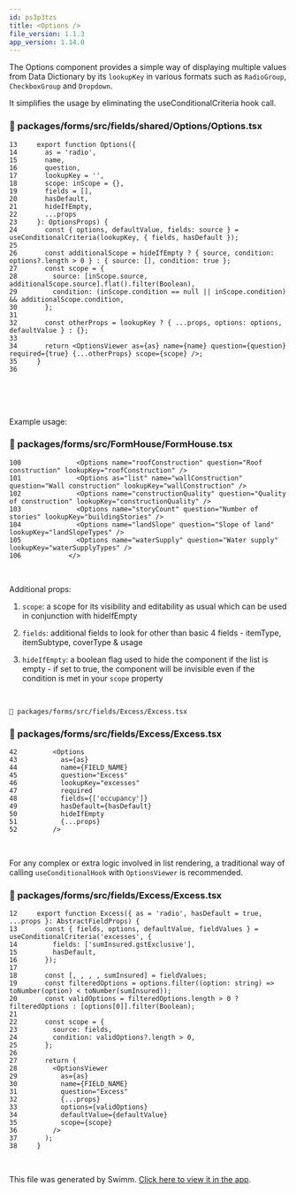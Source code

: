 ```yaml
---
id: ps3p3tzs
title: <Options />
file_version: 1.1.3
app_version: 1.14.0
---
```


The Options component provides a simple way of displaying multiple values from Data Dictionary by its `lookupKey` in various formats such as `RadioGroup`, `CheckboxGroup` and `Dropdown`.

It simplifies the usage by eliminating the useConditionalCriteria hook call.
<!-- NOTE-swimm-snippet: the lines below link your snippet to Swimm -->
### 📄 packages/forms/src/fields/shared/Options/Options.tsx
```tsx
13     export function Options({
14       as = 'radio',
15       name,
16       question,
17       lookupKey = '',
18       scope: inScope = {},
19       fields = [],
20       hasDefault,
21       hideIfEmpty,
22       ...props
23     }: OptionsProps) {
24       const { options, defaultValue, fields: source } = useConditionalCriteria(lookupKey, { fields, hasDefault });
25     
26       const additionalScope = hideIfEmpty ? { source, condition: options?.length > 0 } : { source: [], condition: true };
27       const scope = {
28         source: [inScope.source, additionalScope.source].flat().filter(Boolean),
29         condition: (inScope.condition == null || inScope.condition) && additionalScope.condition,
30       };
31     
32       const otherProps = lookupKey ? { ...props, options: options, defaultValue } : {};
33     
34       return <OptionsViewer as={as} name={name} question={question} required={true} {...otherProps} scope={scope} />;
35     }
36     
```

<br/>

<br/>

<br/>

Example usage:
<!-- NOTE-swimm-snippet: the lines below link your snippet to Swimm -->
### 📄 packages/forms/src/FormHouse/FormHouse.tsx
```tsx
100              <Options name="roofConstruction" question="Roof construction" lookupKey="roofConstruction" />
101              <Options as="list" name="wallConstruction" question="Wall construction" lookupKey="wallConstruction" />
102              <Options name="constructionQuality" question="Quality of construction" lookupKey="constructionQuality" />
103              <Options name="storyCount" question="Number of stories" lookupKey="buildingStories" />
104              <Options name="landSlope" question="Slope of land" lookupKey="landSlopeTypes" />
105              <Options name="waterSupply" question="Water supply" lookupKey="waterSupplyTypes" />
106            </>
```

<br/>

Additional props:

1.  `scope`: a scope for its visibility and editability as usual which can be used in conjunction with hideIfEmpty

2.  `fields`: additional fields to look for other than basic 4 fields - itemType, itemSubtype, coverType & usage

3.  `hideIfEmpty`: a boolean flag used to hide the component if the list is empty - if set to true, the component will be invisible even if the condition is met in your `scope` property

<br/>

`📄 packages/forms/src/fields/Excess/Excess.tsx`
<!-- NOTE-swimm-snippet: the lines below link your snippet to Swimm -->
### 📄 packages/forms/src/fields/Excess/Excess.tsx
```tsx
42         <Options
43           as={as}
44           name={FIELD_NAME}
45           question="Excess"
46           lookupKey="excesses"
47           required
48           fields={['occupancy']}
49           hasDefault={hasDefault}
50           hideIfEmpty
51           {...props}
52         />
```

<br/>

For any complex or extra logic involved in list rendering, a traditional way of calling `useConditionalHook` with `OptionsViewer` is recommended.
<!-- NOTE-swimm-snippet: the lines below link your snippet to Swimm -->
### 📄 packages/forms/src/fields/Excess/Excess.tsx
```tsx
12     export function Excess({ as = 'radio', hasDefault = true, ...props }: AbstractFieldProps) {
13       const { fields, options, defaultValue, fieldValues } = useConditionalCriteria('excesses', {
14         fields: ['sumInsured.gstExclusive'],
15         hasDefault,
16       });
17     
18       const [, , , , sumInsured] = fieldValues;
19       const filteredOptions = options.filter((option: string) => toNumber(option) < toNumber(sumInsured));
20       const validOptions = filteredOptions.length > 0 ? filteredOptions : [options[0]].filter(Boolean);
21     
22       const scope = {
23         source: fields,
24         condition: validOptions?.length > 0,
25       };
26     
27       return (
28         <OptionsViewer
29           as={as}
30           name={FIELD_NAME}
31           question="Excess"
32           {...props}
33           options={validOptions}
34           defaultValue={defaultValue}
35           scope={scope}
36         />
37       );
38     }
```

<br/>

This file was generated by Swimm. [Click here to view it in the app](https://app.swimm.io/repos/Z2l0aHViJTNBJTNBbGluayUzQSUzQWZtZ2hrMQ==/docs/ps3p3tzs).
